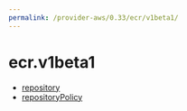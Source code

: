 ```yaml
---
permalink: /provider-aws/0.33/ecr/v1beta1/
---
```


# ecr.v1beta1



* [repository](repository.md)
* [repositoryPolicy](repositoryPolicy.md)